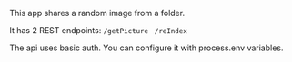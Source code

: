This app shares a random image from a folder.

It has 2 REST endpoints:
```/getPicture ```
```/reIndex``` 

The api uses basic auth. You can configure it with process.env variables.
